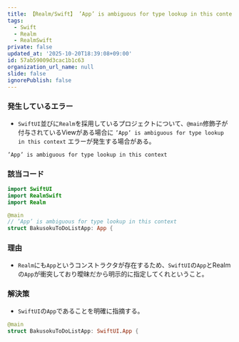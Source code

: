 ```yaml
---
title: 【Realm/Swift】 ’App’ is ambiguous for type lookup in this context
tags:
  - Swift
  - Realm
  - RealmSwift
private: false
updated_at: '2025-10-20T18:39:08+09:00'
id: 57ab59009d3cac1b1c63
organization_url_name: null
slide: false
ignorePublish: false
---
```

### 発生しているエラー
* `SwiftUI`並びに`Realm`を採用しているプロジェクトについて、`@main`修飾子が付与されているViewがある場合に `’App’ is ambiguous for type lookup in this context` エラーが発生する場合がある。
 
```
’App’ is ambiguous for type lookup in this context
```


### 該当コード
```Swift
import SwiftUI
import RealmSwift
import Realm

@main
// ’App’ is ambiguous for type lookup in this context
struct BakusokuToDoListApp: App {
```

### 理由
* `Realm`にも`App`というコンストラクタが存在するため、`SwiftUI`の`App`とRealmの`App`が衝突しており曖昧だから明示的に指定してくれということ。

### 解決策
* `SwiftUI`の`App`であることを明確に指摘する。
```Swift
@main
struct BakusokuToDoListApp: SwiftUI.App {
```
